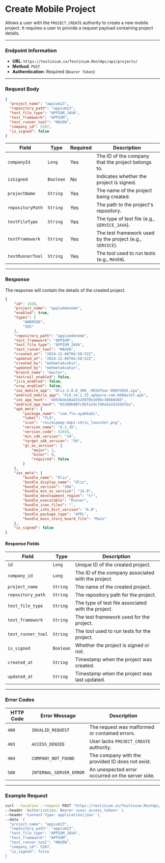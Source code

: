# Create Mobile Project

Allows a user with the `PROJECT_CREATE` authority to create a new mobile project. It requires a user to provide a request payload containing project details.

***

### Endpoint Information

* **URL**: `https://testinium.io/Testinium.RestApi/api/projects/`
* **Method**: `POST`
* **Authentication**: Required (`Bearer Token`)

***

### Request Body

```json
{
  "project_name": "appium13",
  "repository_path": "appium13",
  "test_file_type": "APPIUM_JAVA",
  "test_framework": "APPIUM",
  "test_runner_tool": "MAVEN",
  "company_id": 5267,
  "is_signed": false
}
```

| Field            | Type      | Required | Description                                               |
| ---------------- | --------- | -------- | --------------------------------------------------------- |
| `companyId`      | `Long`    | Yes      | The ID of the company that the project belongs to.        |
| `isSigned`       | `Boolean` | No       | Indicates whether the project is signed.                  |
| `projectName`    | `String`  | Yes      | The name of the project being created.                    |
| `repositoryPath` | `String`  | Yes      | The path to the project's repository.                     |
| `testFileType`   | `String`  | Yes      | The type of test file (e.g., `SERVICE_JAVA`).             |
| `testFramework`  | `String`  | Yes      | The test framework used by the project (e.g., `SERVICE`). |
| `testRunnerTool` | `String`  | Yes      | The tool used to run tests (e.g., `MAVEN`).               |

***

### Response

The response will contain the details of the created project.

```json
{
    "id": 1428,
    "project_name": "appiumdeneme",
    "enabled": true,
    "types": [
        "ANDRIOD",
        "IOS"
    ],
    "repository_path": "appiumdeneme",
    "test_framework": "APPIUM",
    "test_file_type": "APPIUM_JAVA",
    "test_runner_tool": "MAVEN",
    "created_at": "2024-12-06T04:58:52Z",
    "updated_at": "2024-12-06T04:58:52Z",
    "created_by": "mehmetaksahin",
    "updated_by": "mehmetaksahin",
    "branch_name": "master",
    "testrail_enabled": false,
    "jira_enabled": false,
    "xray_enabled": false,
    "ios_mobile_app": "Oliz-2.0.0_306_-983d7eac-098fd926.ipa",
    "android_mobile_app": "FLO_v4.1.35_apkpure.com-8d9da7ef.apk",
    "ios_app_hash": "4d54bde38ad152d970e3d9bc300b858d",
    "android_app_hash": "65300b98fc9bfa19c7d6a5e2415dbfba",
    "apk_meta": {
        "package_name": "com.flo.ayakkabi",
        "label": "FLO",
        "icon": "res/mipmap-mdpi-v4/ic_launcher.png",
        "version_name": "4.1.35",
        "version_code": 41035,
        "min_sdk_version": "19",
        "target_sdk_version": "30",
        "gl_es_version": {
            "major": 2,
            "minor": 0,
            "required": false
        }
    },
    "ios_meta": {
        "bundle_name": "Oliz",
        "bundle_display_name": "Oliz",
        "bundle_version": "306",
        "bundle_min_os_version": "14.0",
        "bundle_development_region": "tr",
        "bundle_executable": "Runner",
        "bundle_icon_files": "",
        "bundle_info_dict_version": "6.0",
        "bundle_package_type": "APPL",
        "bundle_main_story_board_file": "Main"
    },
    "is_signed": false
}
```

#### Response Fields

| Field              | Type      | Description                                        |
| ------------------ | --------- | -------------------------------------------------- |
| `id`               | `Long`    | Unique ID of the created project.                  |
| `company_id`       | `Long`    | The ID of the company associated with the project. |
| `project_name`     | `String`  | The name of the created project.                   |
| `repository_path`  | `String`  | The repository path for the project.               |
| `test_file_type`   | `String`  | The type of test file associated with the project. |
| `test_framework`   | `String`  | The test framework used for the project.           |
| `test_runner_tool` | `String`  | The tool used to run tests for the project.        |
| `is_signed`        | `Boolean` | Whether the project is signed or not.              |
| `created_at`       | `String`  | Timestamp when the project was created.            |
| `updated_at`       | `String`  | Timestamp when the project was last updated.       |

***

### Error Codes

| HTTP Code | Error Message           | Description                                      |
| --------- | ----------------------- | ------------------------------------------------ |
| `400`     | `INVALID_REQUEST`       | The request was malformed or contained errors.   |
| `403`     | `ACCESS_DENIED`         | User lacks `PROJECT_CREATE` authority.           |
| `404`     | `COMPANY_NOT_FOUND`     | The company with the provided ID does not exist. |
| `500`     | `INTERNAL_SERVER_ERROR` | An unexpected error occurred on the server side. |

***

### Example Request

```bash
curl --location --request POST "https://testinium.io/Testinium.RestApi/api/projects/" \
--header 'Authorization: Bearer <your_access_token>' \
--header 'Content-Type: application/json' \
--data '{
  "project_name": "appium13",
  "repository_path": "appium13",
  "test_file_type": "APPIUM_JAVA",
  "test_framework": "APPIUM",
  "test_runner_tool": "MAVEN",
  "company_id": 5267,
  "is_signed": false
}
```

